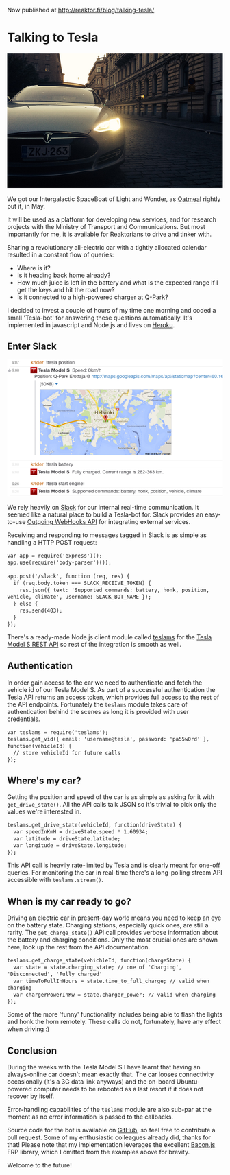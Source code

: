 Now published at http://reaktor.fi/blog/talking-tesla/

Talking to Tesla
====

![](tessi.jpg?raw=true)

We got our Intergalactic SpaceBoat of Light and Wonder, as [Oatmeal](http://theoatmeal.com/comics/tesla_model_s) rightly put it, in May.

It will be used as a platform for developing new services, and for research projects with the Ministry of Transport and Communications.
But most importantly for me, it is available for Reaktorians to drive and tinker with.

Sharing a revolutionary all-electric car with a tightly allocated calendar resulted in a constant flow of queries:

* Where is it?
* Is it heading back home already?
* How much juice is left in the battery and what is the expected range if I get the keys and hit the road now?
* Is it connected to a high-powered charger at Q-Park?

I decided to invest a couple of hours of my time one morning and coded a small 'Tesla-bot' for answering these questions automatically.
It's implemented in javascript and Node.js and lives on [Heroku](http://heroku.com).

Enter Slack
-----

![](screenshot.png?raw=true)

We rely heavily on [Slack](https://slack.com) for our internal real-time communication. It seemed like a natural place to build a Tesla-bot for.
Slack provides an easy-to-use [Outgoing WebHooks API](https://api.slack.com/) for integrating external services.

Receiving and responding to messages tagged in Slack is as simple as handling a HTTP POST request:

    var app = require('express')();
    app.use(require('body-parser')());

    app.post('/slack', function (req, res) {
      if (req.body.token === SLACK_RECEIVE_TOKEN) {
        res.json({ text: 'Supported commands: battery, honk, position, vehicle, climate', username: SLACK_BOT_NAME });
      } else {
        res.send(403);
      }
    });

There's a ready-made Node.js client module called [teslams](https://github.com/hjespers/teslams) for the [Tesla Model S REST API](http://docs.timdorr.apiary.io) so rest of the integration is smooth as well.

Authentication
---

In order gain access to the car we need to authenticate and fetch the vehicle id of our Tesla Model S.
As part of a successful authentication the Tesla API returns an access token, which provides full access to the rest of the API endpoints.
Fortunately the ``teslams`` module takes care of authentication behind the scenes as long it is provided with user credentials.

    var teslams = require('teslams');
    teslams.get_vid({ email: 'username@tesla', password: 'pa55w0rd' }, function(vehicleId) {
      // store vehicleId for future calls
    });

Where's my car?
---

Getting the position and speed of the car is as simple as asking for it with ``get_drive_state()``.
All the API calls talk JSON so it's trivial to pick only the values we're interested in.

    teslams.get_drive_state(vehicleId, function(driveState) {
      var speedInKmH = driveState.speed * 1.60934;
      var latitude = driveState.latitude;
      var longitude = driveState.longitude;
    });

This API call is heavily rate-limited by Tesla and is clearly meant for one-off queries.
For monitoring the car in real-time there's a long-polling stream API accessible with ``teslams.stream()``.

When is my car ready to go?
---

Driving an electric car in present-day world means you need to keep an eye on the battery state. Charging stations, especially quick ones, are still a rarity.
The ``get_charge_state()`` API call provides verbose information about the battery and charging conditions.
Only the most crucial ones are shown here, look up the rest from the API documentation.

    teslams.get_charge_state(vehichleId, function(chargeState) {
      var state = state.charging_state; // one of 'Charging', 'Disconnected', 'Fully charged'
      var timeToFullInHours = state.time_to_full_charge; // valid when charging
      var chargerPowerInKw = state.charger_power; // valid when charging
    });

Some of the more 'funny' functionality includes being able to flash the lights and honk the horn remotely.
These calls do not, fortunately, have any effect when driving :)

Conclusion
---

During the weeks with the Tesla Model S I have learnt that having an always-online car doesn't mean exactly that.
The car looses connectivity occasionally (it's a 3G data link anyways) and the on-board Ubuntu-powered computer needs to be rebooted as a last resort if it does not recover by itself.

Error-handling capabilities of the ``teslams`` module are also sub-par at the moment as no error information is passed to the callbacks.

Source code for the bot is available on [GitHub](https://github.com/heikkipora/tesla-slack), so feel free to contribute a pull request.
Some of my enthusiastic colleagues already did, thanks for that! Please note that my implementation leverages the excellent [Bacon.js](https://github.com/baconjs/bacon.js) FRP library, which I omitted from the examples above for brevity.

Welcome to the future!
